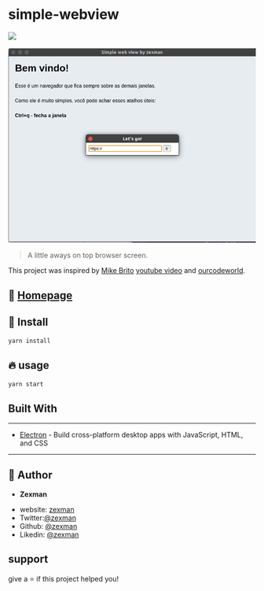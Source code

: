 # simple-webview

![](https://img.shields.io/twitter/follow/zexmanbr?label=follow%20%40zexman&style=social)

![project image](sample.png)

> A little aways on top browser screen.

This project was inspired by [Mike Brito](https://github.com/maykbrito) [youtube video](https://www.youtube.com/watch?v=zy-B9d2ZVrw) and [ourcodeworld](https://ourcodeworld.com/articles/read/536/how-to-send-information-from-one-window-to-another-in-electron-framework).

## :house_with_garden: [Homepage](https://github.com/zexmandev/simple-webview#readme)

## :construction: Install

```terminal
yarn install
```

## :fire: usage

```terminal
yarn start
```

## Built With

---

- [Electron](https://www.electronjs.org/) - Build cross-platform desktop apps with JavaScript, HTML, and CSS

---

## :bust_in_silhouette: Author

- **Zexman**

* website: [zexman](http://zexman.com.br/)
* Twitter:[@zexman](https://twitter.com/zexmanbr)
* Github: [@zexman](https://github.com/zexmandev)
* Likedin: [@zexman](https://www.linkedin.com/in/zexmandev/)

## support

give a :star: if this project helped you!

